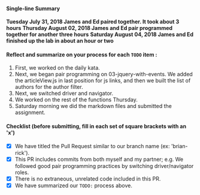 #### Single-line Summary
**Tuesday July 31, 2018 James and Ed paired together. It took about 3 hours**
**Thursday August 02, 2018 James and Ed pair programmed together for another three hours**
**Saturday August 04, 2018 James and Ed finished up the lab in about an hour or two**

#### Reflect and summarize on your process for each `TODO` item :  
  1. First, we worked on the daily kata.
  2. Next, we began pair programming on 03-jquery-with-events. We added the articleView.js in last position for js links, and then we built the list of authors for the author filter.
  3. Next, we switched driver and navigator. 
  4. We worked on the rest of the functions Thursday.
  5. Saturday morning we did the markdown files and submitted the assignment.

#### Checklist (before submitting, fill in each set of square brackets with an 'x')
- [X] We have titled the Pull Request similar to our branch name (ex: 'brian-rick'). 
- [X] This PR includes commits from both myself and my partner; e.g. We followed good pair programming practices by switching driver/navigator roles.
- [X] There is no extraneous, unrelated code included in this PR.
- [X] We have summarized our `TODO:` process above.
